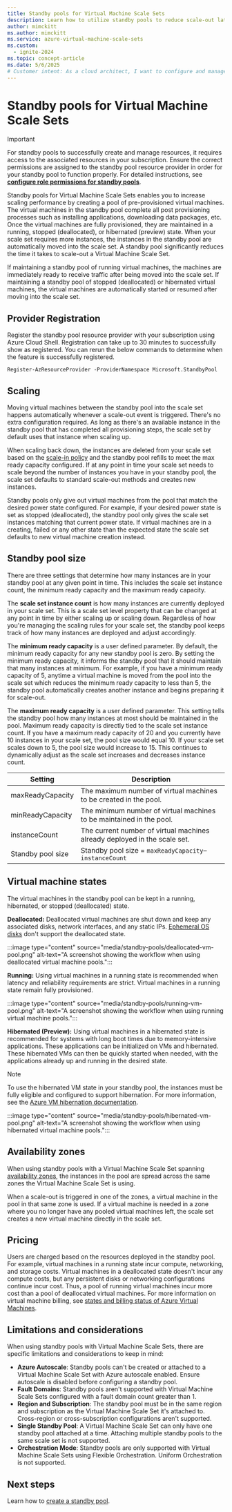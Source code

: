 ```yaml
---
title: Standby pools for Virtual Machine Scale Sets
description: Learn how to utilize standby pools to reduce scale-out latency with Virtual Machine Scale Sets.
author: mimckitt
ms.author: mimckitt
ms.service: azure-virtual-machine-scale-sets
ms.custom:
  - ignite-2024
ms.topic: concept-article
ms.date: 5/6/2025
# Customer intent: As a cloud architect, I want to configure and manage standby pools for Virtual Machine Scale Sets, so that I can optimize scaling performance and reduce latency during resource scaling events.
---
```


# Standby pools for Virtual Machine Scale Sets

> [!IMPORTANT]
> For standby pools to successfully create and manage resources, it requires access to the associated resources in your subscription. Ensure the correct permissions are assigned to the standby pool resource provider in order for your standby pool to function properly. For detailed instructions, see **[configure role permissions for standby pools](standby-pools-configure-permissions.md)**.

Standby pools for Virtual Machine Scale Sets enables you to increase scaling performance by creating a pool of pre-provisioned virtual machines. The virtual machines in the standby pool complete all post provisioning processes such as installing applications, downloading data packages, etc. Once the virtual machines are fully provisioned, they are maintained in a running, stopped (deallocated), or hibernated (preview) state. When your scale set requires more instances, the instances in the standby pool are automatically moved into the scale set. A standby pool significantly reduces the time it takes to scale-out a Virtual Machine Scale Set. 

If maintaining a standby pool of running virtual machines, the machines are immediately ready to receive traffic after being moved into the scale set. If maintaining a standby pool of stopped (deallocated) or hibernated virtual machines, the virtual machines are automatically started or resumed after moving into the scale set. 

## Provider Registration
Register the standby pool resource provider with your subscription using Azure Cloud Shell. Registration can take up to 30 minutes to successfully show as registered. You can rerun the below commands to determine when the feature is successfully registered. 

```azurepowershell-interactive
Register-AzResourceProvider -ProviderNamespace Microsoft.StandbyPool
```

## Scaling

Moving virtual machines between the standby pool into the scale set happens automatically whenever a scale-out event is triggered. There's no extra configuration required. As long as there's an available instance in the standby pool that has completed all provisioning steps, the scale set by default uses that instance when scaling up. 

When scaling back down, the instances are deleted from your scale set based on the [scale-in policy](virtual-machine-scale-sets-scale-in-policy.md) and the standby pool refills to meet the max ready capacity configured. If at any point in time your scale set needs to scale beyond the number of instances you have in your standby pool, the scale set defaults to standard scale-out methods and creates new instances.

Standby pools only give out virtual machines from the pool that match the desired power state configured. For example, if your desired power state is set as stopped (deallocated), the standby pool only gives the scale set instances matching that current power state. If virtual machines are in a creating, failed or any other state than the expected state the scale set defaults to new virtual machine creation instead.

## Standby pool size
There are three settings that determine how many instances are in your standby pool at any given point in time. This includes the scale set instance count, the minimum ready capacity and the maximum ready capacity. 

The **scale set instance count** is how many instances are currently deployed in your scale set. This is a scale set level property that can be changed at any point in time by either scaling up or scaling down. Regardless of how you're managing the scaling rules for your scale set, the standby pool keeps track of how many instances are deployed and adjust accordingly. 

The **minimum ready capacity** is a user defined parameter. By default, the minimum ready capacity for any new standby pool is zero. By setting the minimum ready capacity, it informs the standby pool that it should maintain that many instances at minimum. For example, if you have a minimum ready capacity of 5, anytime a virtual machine is moved from the pool into the scale set which reduces the minimum ready capacity to less than 5, the standby pool automatically creates another instance and begins preparing it for scale-out. 

The **maximum ready capacity** is a user defined parameter. This setting tells the standby pool how many instances at most should be maintained in the pool. Maximum ready capacity is directly tied to the scale set instance count. If you have a maximum ready capacity of 20 and you currently have 10 instances in your scale set, the pool size would equal 10. If your scale set scales down to 5, the pool size would increase to 15. This continues to dynamically adjust as the scale set increases and decreases instance count. 

| Setting | Description | 
|---|---|
| maxReadyCapacity | The maximum number of virtual machines to be created in the pool.|
| minReadyCapacity | The minimum number of virtual machines to be maintained in the pool.|
| instanceCount | The current number of virtual machines already deployed in the scale set.|
| Standby pool size | Standby pool size = `maxReadyCapacity`– `instanceCount` |

## Virtual machine states

The virtual machines in the standby pool can be kept in a running, hibernated, or stopped (deallocated) state. 

**Deallocated:** Deallocated virtual machines are shut down and keep any associated disks, network interfaces, and any static IPs. [Ephemeral OS disks](../virtual-machines/ephemeral-os-disks.md) don't support the deallocated state. 

:::image type="content" source="media/standby-pools/deallocated-vm-pool.png" alt-text="A screenshot showing the workflow when using deallocated virtual machine pools.":::

**Running:** Using virtual machines in a running state is recommended when latency and reliability requirements are strict. Virtual machines in a running state remain fully provisioned. 

:::image type="content" source="media/standby-pools/running-vm-pool.png" alt-text="A screenshot showing the workflow when using running virtual machine pools.":::

**Hibernated (Preview):** Using virtual machines in a hibernated state is recommended for systems with long boot times due to memory-intensive applications. These applications can be initialized on VMs and hibernated. These hibernated VMs can then be quickly started when needed, with the applications already up and running in the desired state.

> [!NOTE]
> To use the hibernated VM state in your standby pool, the instances must be fully eligible and configured to support hibernation. For more information, see the [Azure VM hibernation documentation](../virtual-machines/hibernate-resume.md).

:::image type="content" source="media/standby-pools/hibernated-vm-pool.png" alt-text="A screenshot showing the workflow when using hibernated virtual machine pools.":::


## Availability zones
When using standby pools with a Virtual Machine Scale Set spanning [availability zones](virtual-machine-scale-sets-use-availability-zones.md), the instances in the pool are spread across the same zones the Virtual Machine Scale Set is using. 

When a scale-out is triggered in one of the zones, a virtual machine in the pool in that same zone is used. If a virtual machine is needed in a zone where you no longer have any pooled virtual machines left, the scale set creates a new virtual machine directly in the scale set. 

## Pricing

Users are charged based on the resources deployed in the standby pool. For example, virtual machines in a running state incur compute, networking, and storage costs. Virtual machines in a deallocated state doesn't incur any compute costs, but any persistent disks or networking configurations continue incur cost. Thus, a pool of running virtual machines incur more cost than a pool of deallocated virtual machines. For more information on virtual machine billing, see [states and billing status of Azure Virtual Machines](../virtual-machines/states-billing.md).

## Limitations and considerations

When using standby pools with Virtual Machine Scale Sets, there are specific limitations and considerations to keep in mind:

- **Azure Autoscale**: Standby pools can't be created or attached to a Virtual Machine Scale Set with Azure autoscale enabled. Ensure autoscale is disabled before configuring a standby pool.
- **Fault Domains**: Standby pools aren't supported with Virtual Machine Scale Sets configured with a fault domain count greater than 1.
- **Region and Subscription**: The standby pool must be in the same region and subscription as the Virtual Machine Scale Set it's attached to. Cross-region or cross-subscription configurations aren't supported.
- **Single Standby Pool**: A Virtual Machine Scale Set can only have one standby pool attached at a time. Attaching multiple standby pools to the same scale set is not supported.
- **Orchestration Mode**: Standby pools are only supported with Virtual Machine Scale Sets using Flexible Orchestration. Uniform Orchestration is not supported.

## Next steps

Learn how to [create a standby pool](standby-pools-create.md).
